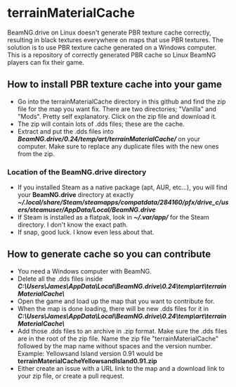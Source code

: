 # terrainMaterialCache
BeamNG.drive on Linux doesn't generate PBR texture cache correctly, resulting in black textures everywhere on maps that use PBR textures. The solution is to use PBR texture cache generated on a Windows computer. This is a repository of correctly generated PBR cache so Linux BeamNG players can fix their game. 

## How to install PBR texture cache into your game
* Go into the terrainMaterialCache directory in this github and find the zip file for the map you want fix. There are two directories; "Vanilla" and "Mods". Pretty self explanatory. Click on the zip file and download it. 
* The zip will contain lots of .dds files; these are the cache. 
* Extract and put the .dds files into **_BeamNG.drive/0.24/temp/art/terrainMaterialCache/_** on your computer. Make sure to replace any duplicate files with the new ones from the zip. 

### Location of the BeamNG.drive directory
* If you installed Steam as a native package (apt, AUR, etc...), you will find your **BeamNG.drive** directory at exactly **_~/.local/share/Steam/steamapps/compatdata/284160/pfx/drive_c/users/steamuser/AppData/Local/BeamNG.drive_**
* If Steam is installed as a flatpak, look in **_~/.var/app/_** for the Steam directory. I don't know the exact path.
* If snap, good luck. I know even less about that. 

## How to generate cache so you can contribute
* You need a Windows computer with BeamNG.
* Delete all the .dds files inside **_C:\Users\James\AppData\Local\BeamNG.drive\0.24\temp\art\terrainMaterialCache\\_**
* Open the game and load up the map that you want to contribute for. 
* When the map is done loading, there will be new .dds files for it in **_C:\\Users\James\AppData\Local\BeamNG.drive\0.24\temp\art\terrainMaterialCache\\_**
* Add those .dds files to an archive in .zip format. Make sure the .dds files are in the root of the zip file. Name the zip file "terrainMaterialCache" followed by the map name without spaces and the version number. Example: Yellowsand Island version 0.91 would be **terrainMaterialCacheYellowsandIsland0.91.zip**
* Either create an issue with a URL link to the map and a download link to your zip file, or create a pull request. 
